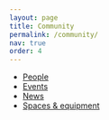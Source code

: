 ```yaml
---
layout: page
title: Community
permalink: /community/
nav: true
order: 4
---
```


* [People](/people)
* [Events](/events)
* [News](/)
* [Spaces & equipment](/)